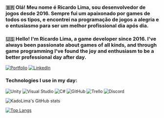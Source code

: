 ### 🇧🇷 Olá! Meu nome é Ricardo Lima, sou desenvolvedor de jogos desde 2016. Sempre fui um apaixonado por games de todos os tipos, e encontrei na programação de jogos a alegria e o entusiasmo para ser um melhor profissional dia após dia.

### 🇺🇸 Hello! I'm Ricardo Lima, a game developer since 2016. I've always been passionate about games of all kinds, and through game programming I've found the joy and enthusiasm to be a better professional day after day.

[![Portfolio](https://img.shields.io/badge/Portfolio-%23000000.svg?style=for-the-badge&logo=firefox&logoColor=#FF7139)](https://ricardolima8.wixsite.com/portfolio)
[![LinkedIn](https://img.shields.io/badge/LinkedIn-0077B5?style=for-the-badge&logo=linkedin&logoColor=white)](linkedin.com/in/ricardo-sizenando-de-lima-22767a58)


### Technologies I use in my day:
![Unity](https://img.shields.io/badge/unity-%23000000.svg?style=for-the-badge&logo=unity&logoColor=white)
![Visual Studio](https://img.shields.io/badge/Visual%20Studio-5C2D91.svg?style=for-the-badge&logo=visual-studio&logoColor=white)
![C#](https://img.shields.io/badge/c%23-%23239120.svg?style=for-the-badge&logo=c-sharp&logoColor=white)
![GitHub](https://img.shields.io/badge/github-%23121011.svg?style=for-the-badge&logo=github&logoColor=white)
![Trello](https://img.shields.io/badge/Trello-%23026AA7.svg?style=for-the-badge&logo=Trello&logoColor=white)
![Discord](https://img.shields.io/badge/Discord-%235865F2.svg?style=for-the-badge&logo=discord&logoColor=white)

![KadoLima's GitHub stats](https://github-readme-stats.vercel.app/api?username=kadolima&show_icons=true&theme=radical)

[![Top Langs](https://github-readme-stats.vercel.app/api/top-langs/?username=kadolima&layout=compact)](https://github.com/kadolima/github-readme-stats)

